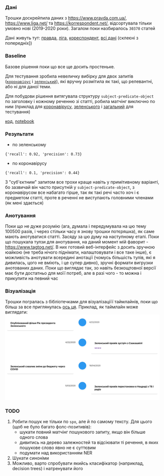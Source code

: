 ### Дані

Трошки доскрейпила даних з https://www.pravda.com.ua/, https://www.liga.net/ та https://korrespondent.net/, відсортувала тільки умовно нові (2019-2020 роки). Загалом поки назбиралось `30370` статей

Дані живуть тут: [правда](./articles/pravda.com.ua.zip), [ліга](./articles/liga.zip), [кореспондент](./articles/korrespondent.zip), [всі дані](./articles/all_articles.zip) (склеєні з попередніх])

### Baseline

Базове рішення поки що все ще досить простеньке.

Для тестування зробила невеличку вибірку для двох запитів ([`коронавірус`](./articles/test/corona.json) і [`зеленський`](./articles/test/zelen.json)), які вручну розмітила як такі, що релевантні, або ні для даної теми.

Для побудови рішення витягувала структуру `subject-predicate-object` по заголовку і кожному реченню зі статті, робила матчінг виключно по ним (приклад для [коронавірусу](./articles/train/corona_spo_it_1.json), [зеленського](<(./articles/train/zelen_spo_it_1.json)>) і [загальний](./articles/train/train_spo_it_1.json) для тестування)

[код](../src/metrics/baseline.py), [notebook](../src/metrics/baseline.ipynb)

### Результати

-   по зеленському

```
{'recall': 0.92, 'precision': 0.73}
```

-   по коронавірусу

```
{'recall': 0.1, 'precision': 0.44}
```

З "суб'єктним" запитом все трохи краще навіть у примітивному варіанті, бо зазвичай він часто присутній у `subject-predicate-object`, з коронавірусом все набагато гірше, так як такі речі часто хоч і є предметом статті, проте в реченні не виступають головними членами (як мені здається)

### Анотування

Поки що не дуже розумію (ага, думала і передумувала на цю тему 100500 разів, і через стільки часу я знову трошки потєряшка), як саме мають анотуватися статті. Засяду за цю думу на наступному етапі. Поки що пошукала тулзи для анотування, на даний момент мій фаворит - https://www.tagtog.net/. В них готовий веб-інтерфейс з досить зручною юайкою (не треба нічого піднімати, налаштовувати і все таке інше), є можливість анотувати всередині анотації (чомусь більшість тулів, які я дивилась, цого не вміють, і це супер дивно), зручні формати вигрузки анотованих даних. Поки що виглядає так, зо навіть безкощтовної версії має бути достатньо для моїї потреб, але в разі чого - то можна і прикупити на певний час

### Візуалізація

Трошки погралась з бібліотечками для візуалізаціїї таймлайнів, поки що більш за все приглянулась [ось ця](https://github.com/stephane-monnot/react-vertical-timeline). Приклад, як таймлайн може виглядати:
![d](../end-times/images/tl_example.png)

### TODO

1. Робити пошук не тільки по `spo`, але й по самому тексту. Для цього (щоб не було багато фолс-позитивів):
    - шукати повний матчінг пошукового запиту, якщо він більше одного слова
    - дивитись на дерево залежностей та відсіювати ті речення, в яких пошукове слово явно не є суттєвим
    - подумати над використанням NER
2. Шукати синоніми
3. Можливо, варто спробувати якийсь класифікатор (наприклад, decision trees) і натренувати його

